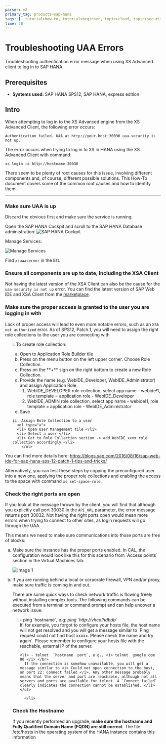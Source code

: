 ```yaml
---
parser: v2
primary_tag: products>sap-hana
tags: [  tutorial>how-to, tutorial>beginner, topic>cloud, topic>security, products>sap-hana, products>sap-hana\,-express-edition , products>sap-cloud-platform ]
time: 20
---
```



# Troubleshooting UAA Errors
<!-- description --> Troubleshooting authentication error message when using XS Advanced client to log in to  SAP HANA

## Prerequisites  
 - **Systems used:** SAP HANA SPS12, SAP HANA, express edition



## Intro
When attempting to log in to the XS Advanced engine from the XS Advanced Client, the following error occurs:

```
Authentication failed. UAA at http://your-host:30030 uaa-security is not up.
```

The error occurs when trying to log in to XS in HANA using the XS Advanced Client with command:

```
xs login –a http://hostname:30030
```

There seem to be plenty of root causes for this issue, involving different components and, of course, different possible solutions. This How-To document covers some of the common root causes and how to identify them.


---

### Make sure UAA is up

Discard the obvious first and make sure the service is running.

Open the SAP HANA Cockpit and scroll to the SAP HANA Database administration:
![SAP HANA Cockpit](1.png)


Manage Services:

![Manage Services](2.png)

Find `xsuaaserver` in the list.


### Ensure all components are up to date, including the XSA Client


Not having the latest version of the XSA Client can also be the cause for the `uaa-security is not up` error. You can find the latest version of SAP Web IDE and XSA Client from the [marketplace](https://launchpad.support.sap.com/#/softwarecenter/template/products/_APP=00200682500000001943&_EVENT=DISPHIER&HEADER=N&FUNCTIONBAR=Y&EVENT=TREE&TMPL=INTRO_SWDC_SP_INMEMORY&V=MAINT&REFERER=CATALOG-PATCHES&ROUTENAME=products/By%20Category%20-%20SAP%20In-Memory%20).


### Make sure the proper access is granted to the user you are logging in with


Lack of proper access will lead to even more notable errors, such as an `XSA not authorized` error.  As of SPS12, Patch 1, you will need to assign the right role collections to the user you are connecting with

<ol type="1">
  i. To create role collection:
    <ol type="a">
    <li>Open to Application Role Builder tile </li>
    <li>Press on the menu button on the left upper corner. Choose Role Collection. </li>
    <li> Press on the **+** sign on the right bottom to create a new Role Collection. </li>
    <li> Provide the name (e.g. WebIDE_Developer, WebIDE_Administrator) and assign Application Role:
        <ol type="-">
        <li>WebIDE_DEVELOPER role collection, select app name - webide!1, role template = application role - WebIDE_Developer </br> </li>
       <li> WebIDE_ADMIN role collection, select app name - webide!1, role template = application role - WebIDE_Administrator </li>
          </ol>
          </li>
      <li> Save </li>
                </ol>


    ii.	Assign Role Collection to a user
      <ol type="a">
      <li> Open User Management tile </li>
      <li> Select a user </li>
      <li> Got to Role Collection section -> add WebIDE_xxxx role collection accordingly </li>
        </ol>
</ol>

You can find more details here: <https://blogs.sap.com/2016/08/16/sap-web-ide-for-sap-hana-sps-12-patch-1-tips-and-tricks/>

Alternatively, you can test these steps by copying the preconfigured user into a new one, applying the proper role collections and enabling the access to the space with command `xs set-space-role`.

### Check the right ports are open


If you look at the message thrown by the client, you will find that although you explicitly call port 30030 in the `API_URL` parameter, the error message returns port 30032.  Not having the right ports open would mean more errors when trying to connect to other sites, as login requests will go through the UAA.

This means we need to make sure communications into those ports are free of blocks:

<ol type="a">
<li>  Make sure the instance has the proper ports enabled. In CAL, the configuration would look like this for this scenario from `Access points` section in the Virtual Machines tab:<br />

<img src="https://raw.githubusercontent.com/SAPDocuments/Tutorials/master/tutorials/troubleshooting-uaa-errors/3.png" alt="image 1"/>  <br /> </li>

  <li> If you are running behind a local or corporate firewall, VPN and/or proxy, make sure traffic is coming in and out.

  There are some quick ways to check network traffic is flowing freely without installing complex tools. The following commands can be executed from a terminal or command prompt and can help uncover a network issue:
  <ol type="i">
    <li> - ping `hostname`, e.g: <i> ping `http://vhcalhdbdb` </i> </br>
      If, for example, you forgot to configure your hosts file, the host name will not get resolved and you will get a message similar to `Ping request could not find host xxxxx. Please check the name and try again`. Please remember to configure your hosts file with the reachable, external IP of the server. </li>

    <li> - telnet  `hostname  port`, e.g., <i> telnet  google.com  80 </i> </br>
      If the connection is somehow unavailable, you will get a message similar to <i> Could not open connection to the host, on port 22: Connect failed </i>. Any other message probably means that the server and port are reachable, although not all servers and ports are available for telnet. A `Connect failed` clearly indicates the connection cannot be established. </li>  </ol>

      </li>

</ol>

### Check the Hostname

If you recently performed an upgrade, **make sure the hostname and Fully Qualified Domain Name (FQDN) are still correct**. The file /etc/hosts in the operating system of the HANA instance contains this information

